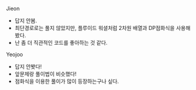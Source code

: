 Jieon
- 답지 안봄. 
- 최단경로로는 풀지 않았지만, 플루이드 워셜처럼 2차원 배열과 DP점화식을 사용해봤다. 
- 난 좀 더 직관적인 코드를 좋아하는 것 같다.

Yeojoo
- 답지 안봣다!
- 앞문제랑 풀이법이 비슷했다!
- 점화식을 이용한 풀이가 많이 등장하는구나 싶다.

